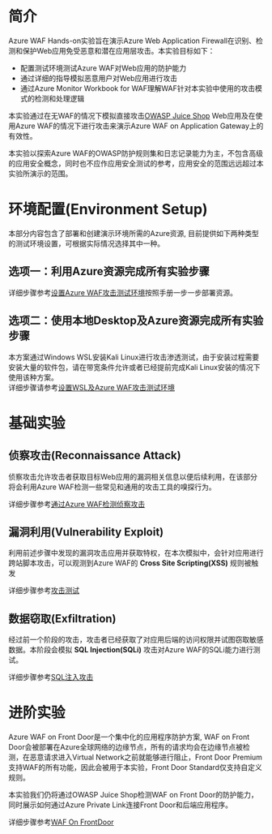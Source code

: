# 简介  
Azure WAF Hands-on实验旨在演示Azure Web Application Firewall在识别、检测和保护Web应用免受恶意和潜在应用层攻击。本实验目标如下：  

* 配置测试环境测试Azure WAF对Web应用的防护能力  
* 通过详细的指导模拟恶意用户对Web应用进行攻击
* 通过Azure Monitor Workbook for WAF理解WAF针对本实验中使用的攻击模式的检测和处理逻辑  

本实验通过在无WAF的情况下模拟直接攻击[OWASP Juice Shop](https://owasp.org/www-project-juice-shop/) Web应用及在使用Azure WAF的情况下进行攻击来演示Azure WAF on Application Gateway上的有效性。

本实验以探索Azure WAF的OWASP防护规则集和日志记录能力为主，不包含高级的应用安全概念，同时也不应作应用安全测试的参考，应用安全的范围远远超过本实验所演示的范围。  


# 环境配置(Environment Setup)
本部分内容包含了部署和创建演示环境所需的Azure资源, 目前提供如下两种类型的测试环境设置，可根据实际情况选择其中一种。  

## 选项一：利用Azure资源完成所有实验步骤
详细步骤参考[设置Azure WAF攻击测试环境](./Lab-Environment-VM-WSL.md)按照手册一步一步部署资源。     


## 选项二：使用本地Desktop及Azure资源完成所有实验步骤 
本方案通过Windows WSL安装Kali Linux进行攻击渗透测试，由于安装过程需要安装大量的软件包，请在带宽条件允许或者已经提前完成Kali Linux安装的情况下使用该种方案。  
详细步骤请参考[设置WSL及Azure WAF攻击测试环境](./Lab-Environment-Local-WSL.md)

# 基础实验
## 侦察攻击(Reconnaissance Attack)
侦察攻击允许攻击者获取目标Web应用的漏洞相关信息以便后续利用，在该部分将会利用Azure WAF检测一些常见和通用的攻击工具的嗅探行为。  

详细步骤参考[通过Azure WAF检测侦察攻击](./Lab-Reconnaissance.md)

## 漏洞利用(Vulnerability Exploit)
利用前述步骤中发现的漏洞攻击应用并获取特权，在本次模拟中，会针对应用进行跨站脚本攻击，可以观测到Azure WAF的 **Cross Site Scripting(XSS)** 规则被触发 

详细步骤参考[攻击测试](./Lab-Attack.md)

## 数据窃取(Exfiltration)
经过前一个阶段的攻击，攻击者已经获取了对应用后端的访问权限并试图窃取敏感数据。本阶段会模拟 **SQL Injection(SQLi)** 攻击对Azure WAF的SQLi能力进行测试。  

详细步骤参考[SQL注入攻击](./Lab-Data-Exfiltration.md)

# 进阶实验
Azure WAF on Front Door是一个集中化的应用程序防护方案, WAF on Front Door会被部署在Azure全球网络的边缘节点，所有的请求均会在边缘节点被检测，在恶意请求进入Virtual Network之前就能够进行阻止，Front Door Premium支持WAF的所有功能，因此会被用于本实验，Front Door Standard仅支持自定义规则。

本实验我们仍将通过OWASP Juice Shop检测WAF on Front Door的防护能力，同时展示如何通过Azure Private Link连接Front Door和后端应用程序。

详细步骤参考[WAF On FrontDoor](./Lab-Frontdoor-With-PrivateLink.md)
